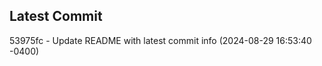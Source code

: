 
## Latest Commit
53975fc - Update README with latest commit info (2024-08-29 16:53:40 -0400) <Yunxi-Zhou>
